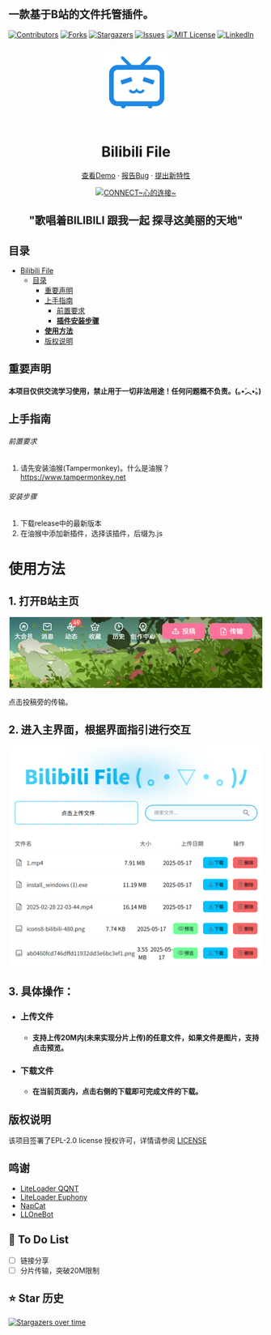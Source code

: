 ## 一款基于B站的文件托管插件。

<!-- PROJECT SHIELDS -->



<p align="center" style="margin-left: 50%">

[![Contributors][contributors-shield]][contributors-url]
[![Forks][forks-shield]][forks-url]
[![Stargazers][stars-shield]][stars-url]
[![Issues][issues-shield]][issues-url]
[![MIT License][license-shield]][license-url]
[![LinkedIn][linkedin-shield]][linkedin-url]

</p>

<!-- PROJECT LOGO -->

<p align="center">
  <a href="https://github.com/WJZ-P/Bilibili-File/">
    <img src="src/assests/bilibili.svg" alt="Logo" width="150" height="150" style="color: #66ccff;margin: 0">
  </a>
  <h1 align="center">Bilibili File</h1>
  <p align="center">
    <a href="https://github.com/WJZ-P/Bilibili-File">查看Demo</a>
    ·
    <a href="https://github.com/WJZ-P/Bilibili-File/issues">报告Bug</a>
    ·
    <a href="https://github.com/WJZ-P/Bilibili-File/issues">提出新特性</a>
  </p>
</p>

<p align="center">
  <a href="https://www.bilibili.com/video/BV1Yx411T7Uz">
    <img src="https://i0.hdslb.com/bfs/material_up/a704cbc91a40b39ea3c66b33daed66ce683d53fe.jpg" alt="CONNECT~心的连接~">
  </a>
</p>
<h2 align="center">"歌唱着BILIBILI 跟我一起 探寻这美丽的天地"</h2>

## 目录

- [Bilibili File](#projectname)
    - [目录](#目录)
        - [重要声明](#重要声明)
        - [上手指南](#上手指南)
            - [前置要求](#前置要求)
            - [**插件安装步骤**](#安装步骤)
        - [**使用方法**](#使用方法)
        - [版权说明](#版权说明)
        

## 重要声明

#### 本项目仅供**交流学习**使用，**禁止用于一切非法用途**！任何问题概不负责。(｡•́︿•̀｡)

## 上手指南

###### 前置要求

1. 请先安装油猴(Tampermonkey)。什么是油猴？https://www.tampermonkey.net

###### 安装步骤

1. 下载release中的最新版本
2. 在油猴中添加新插件，选择该插件，后缀为.js

# 使用方法

## 1. 打开B站主页
<p align="center">
  <a href="https://www.bilibili.com/video/BV12x411y7SN">
    <img src="src/assests/markdown/usecase1.png" alt="聊天界面" style="width: 500px">
  </a>
</p>

点击投稿旁的传输。

## 2. 进入主界面，根据界面指引进行交互

<p align="center">
    <img src="src/assests/markdown/mainMenu.png" alt="功能窗口">
</p>

## 3. 具体操作：
- ### 上传文件
  - #### 支持上传20M内(未来实现分片上传)的任意文件，如果文件是图片，支持点击预览。
- ### 下载文件
  - #### 在当前页面内，点击右侧的下载即可完成文件的下载。

## 版权说明

该项目签署了EPL-2.0 license
授权许可，详情请参阅 [LICENSE](https://github.com/WJZ-P/Bilibili-File/blob/main/LICENSE)

## 鸣谢

- [LiteLoader QQNT](https://github.com/LiteLoaderQQNT/LiteLoaderQQNT?tab=readme-ov-file)
- [LiteLoader Euphony](https://github.com/LiteLoaderQQNT/LiteLoaderQQNT?tab=readme-ov-file)
- [NapCat](https://github.com/NapNeko/NapCatQQ)
- [LLOneBot](https://github.com/LLOneBot/LLOneBot)

## 📝 To Do List

- [ ] 链接分享
- [ ] 分片传输，突破20M限制

## ⭐ Star 历史

[![Stargazers over time](https://starchart.cc/WJZ-P/Bilibili-File.svg?variant=adaptive)](https://starchart.cc/WJZ-P/Bilibili-File)
<!-- links -->

[your-project-path]:WJZ-P/Bilibili-File

[contributors-shield]: https://img.shields.io/github/contributors/WJZ-P/Bilibili-File.svg?style=flat-square

[contributors-url]: https://github.com/WJZ-P/Bilibili-File/graphs/contributors

[forks-shield]: https://img.shields.io/github/forks/WJZ-P/Bilibili-File.svg?style=flat-square

[forks-url]: https://github.com/WJZ-P/Bilibili-File/network/members

[stars-shield]: https://img.shields.io/github/stars/WJZ-P/Bilibili-File.svg?style=flat-square

[stars-url]: https://github.com/WJZ-P/Bilibili-File/stargazers

[issues-shield]: https://img.shields.io/github/issues/WJZ-P/Bilibili-File.svg?style=flat-square

[issues-url]: https://img.shields.io/github/issues/WJZ-P/Bilibili-File.svg

[license-shield]: https://img.shields.io/github/license/WJZ-P/Bilibili-File.svg?style=flat-square

[license-url]: https://github.com/WJZ-P/Bilibili-File/blob/main/LICENSE

[linkedin-shield]: https://img.shields.io/badge/-LinkedIn-black.svg?style=flat-square&logo=linkedin&colorB=555

[linkedin-url]: https://linkedin.com/in/shaojintian

[//]: # (不知道写点啥)